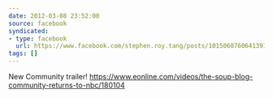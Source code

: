 ```yaml
---
date: 2012-03-08 23:52:00
source: facebook
syndicated:
- type: facebook
  url: https://www.facebook.com/stephen.roy.tang/posts/10150607606413912
tags: []
---
```


New Community trailer! https://www.eonline.com/videos/the-soup-blog-community-returns-to-nbc/180104